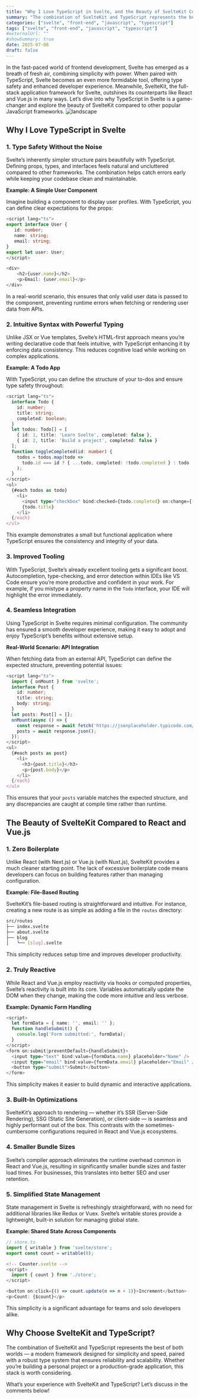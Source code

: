 ```yaml
---
title: "Why I Love TypeScript in Svelte, and the Beauty of SvelteKit Compared to Other JS Frameworks"
summary: "The combination of SvelteKit and TypeScript represents the best of both worlds that ensures reliability and scalability."
categories: ["svelte", "front-end", "javascript", "typescript"]
tags: ["svelte", "front-end", "javascript", "typescript"]
#externalUrl: ""
#showSummary: true
date: 2025-07-08
draft: false
---
```


In the fast-paced world of frontend development, Svelte has emerged as a breath of fresh air, combining simplicity with power. When paired with TypeScript, Svelte becomes an even more formidable tool, offering type safety and enhanced developer experience. Meanwhile, SvelteKit, the full-stack application framework for Svelte, outshines its counterparts like React and Vue.js in many ways. Let’s dive into why TypeScript in Svelte is a game-changer and explore the beauty of SvelteKit compared to other popular JavaScript frameworks.
![landscape](cover.jpg "Photos by nenjo")

## **Why I Love TypeScript in Svelte**

### **1\. Type Safety Without the Noise**

Svelte’s inherently simpler structure pairs beautifully with TypeScript. Defining props, types, and interfaces feels natural and uncluttered compared to other frameworks. The combination helps catch errors early while keeping your codebase clean and maintainable.

**Example: A Simple User Component**

Imagine building a component to display user profiles. With TypeScript, you can define clear expectations for the props:

```typescript
<script lang="ts">
export interface User {
   id: number;
   name: string;
   email: string;
}
export let user: User;
</script>

<div>
    <h2>{user.name}</h2>
    <p>Email: {user.email}</p>
</div>
```

In a real-world scenario, this ensures that only valid user data is passed to the component, preventing runtime errors when fetching or rendering user data from APIs.

### **2\. Intuitive Syntax with Powerful Typing**

Unlike JSX or Vue templates, Svelte’s HTML-first approach means you’re writing declarative code that feels intuitive, with TypeScript enhancing it by enforcing data consistency. This reduces cognitive load while working on complex applications.

**Example: A Todo App**

With TypeScript, you can define the structure of your to-dos and ensure type safety throughout:

```typescript
<script lang="ts">
  interface Todo {
    id: number;
    title: string;
    completed: boolean;
  }
  let todos: Todo[] = [
    { id: 1, title: 'Learn Svelte', completed: false },
    { id: 2, title: 'Build a project', completed: false }
  ];
  function toggleCompleted(id: number) {
    todos = todos.map(todo =>
      todo.id === id ? { ...todo, completed: !todo.completed } : todo
    );
  }
</script>
<ul>
  {#each todos as todo}
    <li>
      <input type="checkbox" bind:checked={todo.completed} on:change={() => toggleCompleted(todo.id)} />
      {todo.title}
    </li>
  {/each}
</ul>
```

This example demonstrates a small but functional application where TypeScript ensures the consistency and integrity of your data.

### **3\. Improved Tooling**

With TypeScript, Svelte’s already excellent tooling gets a significant boost. Autocompletion, type-checking, and error detection within IDEs like VS Code ensure you’re more productive and confident in your work. For example, if you mistype a property name in the `Todo` interface, your IDE will highlight the error immediately.

### **4\. Seamless Integration**

Using TypeScript in Svelte requires minimal configuration. The community has ensured a smooth developer experience, making it easy to adopt and enjoy TypeScript’s benefits without extensive setup.

**Real-World Scenario: API Integration**

When fetching data from an external API, TypeScript can define the expected structure, preventing potential issues:

```typescript
<script lang="ts">
  import { onMount } from 'svelte';
  interface Post {
    id: number;
    title: string;
    body: string;
  }
  let posts: Post[] = [];
  onMount(async () => {
    const response = await fetch('https://jsonplaceholder.typicode.com/posts');
    posts = await response.json();
  });
</script>
<ul>
  {#each posts as post}
    <li>
      <h3>{post.title}</h3>
      <p>{post.body}</p>
    </li>
  {/each}
</ul>
```

This ensures that your `posts` variable matches the expected structure, and any discrepancies are caught at compile time rather than runtime.

## **The Beauty of SvelteKit Compared to React and Vue.js**

### **1\. Zero Boilerplate**

Unlike React (with Next.js) or Vue.js (with Nuxt.js), SvelteKit provides a much cleaner starting point. The lack of excessive boilerplate code means developers can focus on building features rather than managing configuration.

**Example: File-Based Routing**

SvelteKit’s file-based routing is straightforward and intuitive. For instance, creating a new route is as simple as adding a file in the `routes` directory:

```bash
src/routes
├── index.svelte
├── about.svelte
├── blog
│   └── [slug].svelte
```

This simplicity reduces setup time and improves developer productivity.

### **2\. Truly Reactive**

While React and Vue.js employ reactivity via hooks or computed properties, Svelte’s reactivity is built into its core. Variables automatically update the DOM when they change, making the code more intuitive and less verbose.

**Example: Dynamic Form Handling**

```typescript
<script>
  let formData = { name: '', email: '' };
  function handleSubmit() {
    console.log('Form submitted:', formData);
  }
</script>
<form on:submit|preventDefault={handleSubmit}>
  <input type="text" bind:value={formData.name} placeholder="Name" />
  <input type="email" bind:value={formData.email} placeholder="Email" />
  <button type="submit">Submit</button>
</form>
```

This simplicity makes it easier to build dynamic and interactive applications.

### **3\. Built-In Optimizations**

SvelteKit’s approach to rendering — whether it’s SSR (Server-Side Rendering), SSG (Static Site Generation), or client-side — is seamless and highly performant out of the box. This contrasts with the sometimes-cumbersome configurations required in React and Vue.js ecosystems.

### **4\. Smaller Bundle Sizes**

Svelte’s compiler approach eliminates the runtime overhead common in React and Vue.js, resulting in significantly smaller bundle sizes and faster load times. For businesses, this translates into better SEO and user retention.

### **5\. Simplified State Management**

State management in Svelte is refreshingly straightforward, with no need for additional libraries like Redux or Vuex. Svelte’s writable stores provide a lightweight, built-in solution for managing global state.

**Example: Shared State Across Components**

```typescript
// store.ts
import { writable } from 'svelte/store';
export const count = writable(0);

<!-- Counter.svelte -->
<script>
  import { count } from './store';
</script>

<button on:click={() => count.update(n => n + 1)}>Increment</button>
<p>Count: {$count}</p>
```

This simplicity is a significant advantage for teams and solo developers alike.

## **Why Choose SvelteKit and TypeScript?**

The combination of SvelteKit and TypeScript represents the best of both worlds — a modern framework designed for simplicity and speed, paired with a robust type system that ensures reliability and scalability. Whether you’re building a personal project or a production-grade application, this stack is worth considering.

What’s your experience with SvelteKit and TypeScript? Let’s discuss in the comments below!